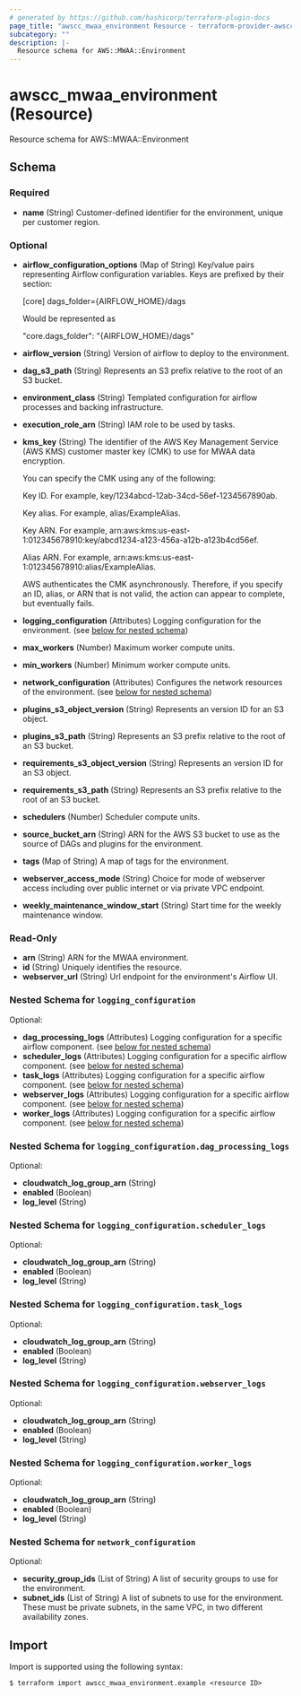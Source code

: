 ```yaml
---
# generated by https://github.com/hashicorp/terraform-plugin-docs
page_title: "awscc_mwaa_environment Resource - terraform-provider-awscc"
subcategory: ""
description: |-
  Resource schema for AWS::MWAA::Environment
---
```


# awscc_mwaa_environment (Resource)

Resource schema for AWS::MWAA::Environment



<!-- schema generated by tfplugindocs -->
## Schema

### Required

- **name** (String) Customer-defined identifier for the environment, unique per customer region.

### Optional

- **airflow_configuration_options** (Map of String) Key/value pairs representing Airflow configuration variables.
    Keys are prefixed by their section:

    [core]
    dags_folder={AIRFLOW_HOME}/dags

    Would be represented as

    "core.dags_folder": "{AIRFLOW_HOME}/dags"
- **airflow_version** (String) Version of airflow to deploy to the environment.
- **dag_s3_path** (String) Represents an S3 prefix relative to the root of an S3 bucket.
- **environment_class** (String) Templated configuration for airflow processes and backing infrastructure.
- **execution_role_arn** (String) IAM role to be used by tasks.
- **kms_key** (String) The identifier of the AWS Key Management Service (AWS KMS) customer master key (CMK) to use for MWAA data encryption.

    You can specify the CMK using any of the following:

    Key ID. For example, key/1234abcd-12ab-34cd-56ef-1234567890ab.

    Key alias. For example, alias/ExampleAlias.

    Key ARN. For example, arn:aws:kms:us-east-1:012345678910:key/abcd1234-a123-456a-a12b-a123b4cd56ef.

    Alias ARN. For example, arn:aws:kms:us-east-1:012345678910:alias/ExampleAlias.

    AWS authenticates the CMK asynchronously. Therefore, if you specify an ID, alias, or ARN that is not valid, the action can appear to complete, but eventually fails.
- **logging_configuration** (Attributes) Logging configuration for the environment. (see [below for nested schema](#nestedatt--logging_configuration))
- **max_workers** (Number) Maximum worker compute units.
- **min_workers** (Number) Minimum worker compute units.
- **network_configuration** (Attributes) Configures the network resources of the environment. (see [below for nested schema](#nestedatt--network_configuration))
- **plugins_s3_object_version** (String) Represents an version ID for an S3 object.
- **plugins_s3_path** (String) Represents an S3 prefix relative to the root of an S3 bucket.
- **requirements_s3_object_version** (String) Represents an version ID for an S3 object.
- **requirements_s3_path** (String) Represents an S3 prefix relative to the root of an S3 bucket.
- **schedulers** (Number) Scheduler compute units.
- **source_bucket_arn** (String) ARN for the AWS S3 bucket to use as the source of DAGs and plugins for the environment.
- **tags** (Map of String) A map of tags for the environment.
- **webserver_access_mode** (String) Choice for mode of webserver access including over public internet or via private VPC endpoint.
- **weekly_maintenance_window_start** (String) Start time for the weekly maintenance window.

### Read-Only

- **arn** (String) ARN for the MWAA environment.
- **id** (String) Uniquely identifies the resource.
- **webserver_url** (String) Url endpoint for the environment's Airflow UI.

<a id="nestedatt--logging_configuration"></a>
### Nested Schema for `logging_configuration`

Optional:

- **dag_processing_logs** (Attributes) Logging configuration for a specific airflow component. (see [below for nested schema](#nestedatt--logging_configuration--dag_processing_logs))
- **scheduler_logs** (Attributes) Logging configuration for a specific airflow component. (see [below for nested schema](#nestedatt--logging_configuration--scheduler_logs))
- **task_logs** (Attributes) Logging configuration for a specific airflow component. (see [below for nested schema](#nestedatt--logging_configuration--task_logs))
- **webserver_logs** (Attributes) Logging configuration for a specific airflow component. (see [below for nested schema](#nestedatt--logging_configuration--webserver_logs))
- **worker_logs** (Attributes) Logging configuration for a specific airflow component. (see [below for nested schema](#nestedatt--logging_configuration--worker_logs))

<a id="nestedatt--logging_configuration--dag_processing_logs"></a>
### Nested Schema for `logging_configuration.dag_processing_logs`

Optional:

- **cloudwatch_log_group_arn** (String)
- **enabled** (Boolean)
- **log_level** (String)


<a id="nestedatt--logging_configuration--scheduler_logs"></a>
### Nested Schema for `logging_configuration.scheduler_logs`

Optional:

- **cloudwatch_log_group_arn** (String)
- **enabled** (Boolean)
- **log_level** (String)


<a id="nestedatt--logging_configuration--task_logs"></a>
### Nested Schema for `logging_configuration.task_logs`

Optional:

- **cloudwatch_log_group_arn** (String)
- **enabled** (Boolean)
- **log_level** (String)


<a id="nestedatt--logging_configuration--webserver_logs"></a>
### Nested Schema for `logging_configuration.webserver_logs`

Optional:

- **cloudwatch_log_group_arn** (String)
- **enabled** (Boolean)
- **log_level** (String)


<a id="nestedatt--logging_configuration--worker_logs"></a>
### Nested Schema for `logging_configuration.worker_logs`

Optional:

- **cloudwatch_log_group_arn** (String)
- **enabled** (Boolean)
- **log_level** (String)



<a id="nestedatt--network_configuration"></a>
### Nested Schema for `network_configuration`

Optional:

- **security_group_ids** (List of String) A list of security groups to use for the environment.
- **subnet_ids** (List of String) A list of subnets to use for the environment. These must be private subnets, in the same VPC, in two different availability zones.

## Import

Import is supported using the following syntax:

```shell
$ terraform import awscc_mwaa_environment.example <resource ID>
```
